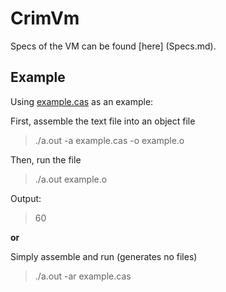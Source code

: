 # CrimVm

Specs of the VM can be found [here] (Specs.md).

## Example

Using [example.cas](tests/inputs/example/example.cas) as an example:

First, assemble the text file into an object file

>./a.out -a example.cas -o example.o

Then, run the file

>./a.out example.o

Output:

>60

**or**

Simply assemble and run (generates no files)
>./a.out -ar example.cas

